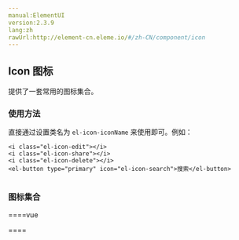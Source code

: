 ```yaml
---
manual:ElementUI
version:2.3.9
lang:zh
rawUrl:http://element-cn.eleme.io/#/zh-CN/component/icon
---
```



##  Icon 图标<a name="icon-tu-biao"></a>


提供了一套常用的图标集合。


###  使用方法<a name="shi-yong-fang-fa"></a>


直接通过设置类名为 `el-icon-iconName` 来使用即可。例如：


```
<i class="el-icon-edit"></i>
<i class="el-icon-share"></i>
<i class="el-icon-delete"></i>
<el-button type="primary" icon="el-icon-search">搜索</el-button>


```




###  图标集合<a name="tu-biao-ji-he"></a>

====vue

<template>
<div>
  <div class='block' v-for='icon in icons' style='font-size:20px'>
    <i :class='icon'></i><span style='padding-left:1rem'>{{icon}}</span>
  </div>
  


</div>
</template>

<script>

const icons = ["el-icon-info",
"el-icon-error",
"el-icon-success",
"el-icon-warning",
"el-icon-question",
"el-icon-back",
"el-icon-arrow-left",
"el-icon-arrow-down",
"el-icon-arrow-right",
"el-icon-arrow-up",
"el-icon-caret-left",
"el-icon-caret-bottom",
"el-icon-caret-top",
"el-icon-caret-right",
"el-icon-d-arrow-left",
"el-icon-d-arrow-right",
"el-icon-minus",
"el-icon-plus",
"el-icon-remove",
"el-icon-circle-plus",
"el-icon-remove-outline",
"el-icon-circle-plus-outline",
"el-icon-close",
"el-icon-check",
"el-icon-circle-close",
"el-icon-circle-check",
"el-icon-circle-close-outline",
"el-icon-circle-check-outline",
"el-icon-zoom-out",
"el-icon-zoom-in",
"el-icon-d-caret",
"el-icon-sort",
"el-icon-sort-down",
"el-icon-sort-up",
"el-icon-tickets",
"el-icon-document",
"el-icon-goods",
"el-icon-sold-out",
"el-icon-news",
"el-icon-message",
"el-icon-date",
"el-icon-printer",
"el-icon-time",
"el-icon-bell",
"el-icon-mobile-phone",
"el-icon-service",
"el-icon-view",
"el-icon-menu",
"el-icon-more",
"el-icon-more-outline",
"el-icon-star-on",
"el-icon-star-off",
"el-icon-location",
"el-icon-location-outline",
"el-icon-phone",
"el-icon-phone-outline",
"el-icon-picture",
"el-icon-picture-outline",
"el-icon-delete",
"el-icon-search",
"el-icon-edit",
"el-icon-edit-outline",
"el-icon-rank",
"el-icon-refresh",
"el-icon-share",
"el-icon-setting",
"el-icon-upload",
"el-icon-upload2",
"el-icon-download",
"el-icon-loading"];

  module.exports = {
    data(){return {icons}}
  }
</script>

<style>
  
.block {
  font-family: "Helvetica Neue",Helvetica,"PingFang SC","Hiragino Sans GB","Microsoft YaHei","微软雅黑",Arial,sans-serif;
  color:#606266;
  width:30rem;
  height:5rem;
  line-height:5rem;
  padding-left:1rem;
  border: 1px solid lightgrey;
  margin:.5rem 0;
} 

.block > div{
  color:#303133
}
  
</style>

====
